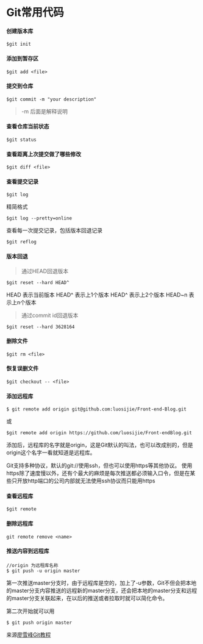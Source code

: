 # Git常用代码

#### 创建版本库
```
$git init
```

#### 添加到暂存区
```
$git add <file>
```

#### 提交到仓库
```
$git commit -m "your description"
```
> -m 后面是解释说明

#### 查看仓库当前状态
```
$git status
```

#### 查看距离上次提交做了哪些修改
```
$git diff <file>
```

#### 查看提交记录
```
$git log
```
精简格式
```
$git log --pretty=online
```
查看每一次提交记录，包括版本回退记录
```
$git reflog
```

#### 版本回退
> 通过HEAD回退版本
```
$git reset --hard HEAD^
```
HEAD 表示当前版本
HEAD^ 表示上1个版本
HEAD^ 表示上2个版本
HEAD~n 表示上n个版本

> 通过commit id回退版本
```
$git reset --hard 3628164
```
#### 删除文件
```
$git rm <file>
```

#### 恢复误删文件
```
$git checkout -- <file>
```

#### 添加远程库
```
$ git remote add origin git@github.com:luosijie/Front-end-Blog.git
```
或
```
$git remote add origin https://github.com/luosijie/Front-endBlog.git
```
添加后，远程库的名字就是origin，这是Git默认的叫法，也可以改成别的，但是origin这个名字一看就知道是远程库。

Git支持多种协议，默认的git://使用ssh，但也可以使用https等其他协议。
使用https除了速度慢以外，还有个最大的麻烦是每次推送都必须输入口令，但是在某些只开放http端口的公司内部就无法使用ssh协议而只能用https

#### 查看远程库
```
$git remote
```

#### 删除远程库
```
git remote remove <name>
```

#### 推送内容到远程库
```
//origin 为远程库名称
$ git push -u origin master
```
第一次推送master分支时，由于远程库是空的，加上了-u参数，Git不但会把本地的master分支内容推送的远程新的master分支，还会把本地的master分支和远程的master分支关联起来，在以后的推送或者拉取时就可以简化命令。

第二次开始就可以用
```
$ git push origin master
```
来源[廖雪峰Git教程](http://www.liaoxuefeng.com/wiki/0013739516305929606dd18361248578c67b8067c8c017b000/0013752340242354807e192f02a44359908df8a5643103a000)
